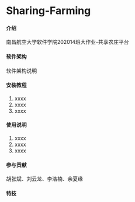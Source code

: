 # Sharing-Farming

#### 介绍
南昌航空大学软件学院202014班大作业-共享农庄平台

#### 软件架构
软件架构说明


#### 安装教程

1.  xxxx
2.  xxxx
3.  xxxx

#### 使用说明

1.  xxxx
2.  xxxx
3.  xxxx

#### 参与贡献

胡张斌、刘云龙、李浩楠、余夏缘


#### 特技


